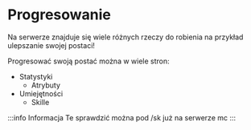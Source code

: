 # Progresowanie
Na serwerze znajduje się wiele różnych rzeczy do robienia na przykład ulepszanie swojej postaci!

Progresować swoją postać można w wiele stron:
- Statystyki
	- Atrybuty
- Umiejętności
	- Skille

:::info Informacja
Te sprawdzić można pod /sk już na serwerze mc
:::